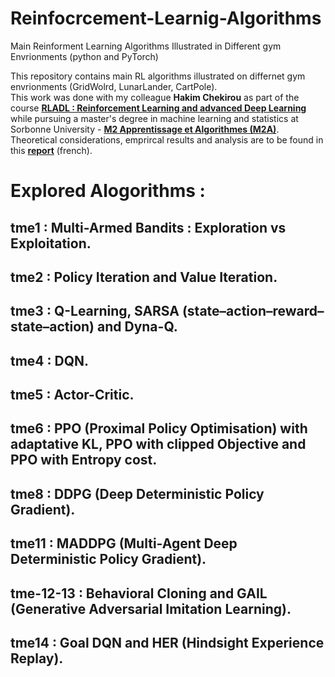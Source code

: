 # Reinfocrcement-Learnig-Algorithms
Main Reinforment Learning Algorithms Illustrated in Different gym Envrionments (python and PyTorch) <br>

This repository contains main RL algorithms illustrated on differnet gym envrionments (GridWolrd, LunarLander, CartPole). <br>
This work was done with my colleague **Hakim Chekirou** as part of the course [**RLADL : Reinforcement Learning and advanced Deep Learning**](https://dac.lip6.fr/master/rladl/ "**RLADL : Reinforcement Learning and advanced Deep Learning**") while pursuing a master's degree in machine learning and statistics at Sorbonne University - [**M2 Apprentissage et Algorithmes (M2A)**](https://m2a.lip6.fr/description/ "**M2 Apprentissage et Algorithmes (M2A)**"). <br>
Theoretical considerations, emprircal results and analysis are to be found in this [**report**](./Reports_RLD_practical_sessions.pdf "**practical sessions report**") (french).

# Explored Alogorithms :
## tme1 : Multi-Armed Bandits : Exploration vs Exploitation.
## tme2 : Policy Iteration and Value Iteration.
## tme3 : Q-Learning, SARSA (state–action–reward–state–action) and Dyna-Q.
## tme4 : DQN.
## tme5 : Actor-Critic.
## tme6 : PPO (Proximal Policy Optimisation) with adaptative KL, PPO with clipped Objective and PPO with Entropy cost.
## tme8 : DDPG (Deep Deterministic Policy Gradient).
## tme11 : MADDPG (Multi-Agent Deep Deterministic Policy Gradient).
## tme-12-13 : Behavioral Cloning and GAIL (Generative Adversarial Imitation Learning).
## tme14 : Goal DQN and HER (Hindsight Experience Replay).
